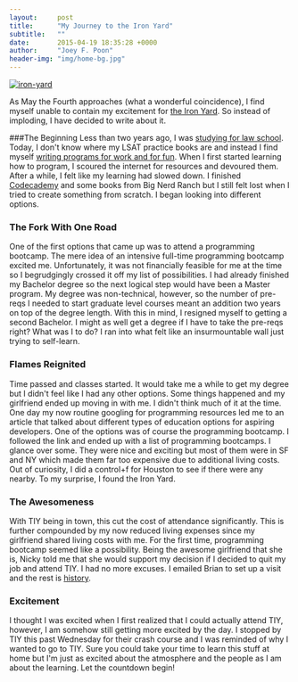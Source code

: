 ```yaml
---
layout:     post
title:      "My Journey to the Iron Yard"
subtitle:   ""
date:       2015-04-19 18:35:28 +0000
author:     "Joey F. Poon"
header-img: "img/home-bg.jpg"
---
```


<a href="http://temp.nickydisla.com/temp/wp-content/uploads/2015/05/tiy-austin.jpg"><img src="http://temp.nickydisla.com/temp/wp-content/uploads/2015/05/tiy-austin.jpg" alt="iron-yard" class="alignnone" ></a>

As May the Fourth approaches (what a wonderful coincidence), I find myself unable to contain my excitement for <a href="http://theironyard.com/courses/" >the Iron Yard</a>. So instead of imploding, I have decided to write about it.

###The Beginning
Less than two years ago, I was <a href="http://joeypoon.com/a-new-love/" >studying for law school</a>. Today, I don't know where my LSAT practice books are and instead I find myself <a href="http://joeypoon.com/everyone-should-learn-to-program/" >writing programs for work and for fun</a>. When I first started learning how to program, I scoured the internet for resources and devoured them. After a while, I felt like my learning had slowed down. I finished <a href="http://www.codecademy.com/learn" >Codecademy</a> and some books from Big Nerd Ranch but I still felt lost when I tried to create something from scratch. I began looking into different options.

<h3>The Fork With One Road</h3>
One of the first options that came up was to attend a programming bootcamp. The mere idea of an intensive full-time programming bootcamp excited me. Unfortunately, it was not financially feasible for me at the time so I begrudgingly crossed it off my list of possibilities. I had already finished my Bachelor degree so the next logical step would have been a Master program. My degree was non-technical, however, so the number of pre-reqs I needed to start graduate level courses meant an addition two years on top of the degree length. With this in mind, I resigned myself to getting a second Bachelor. I might as well get a degree if I have to take the pre-reqs right? What was I to do? I ran into what felt like an insurmountable wall just trying to self-learn.

<h3>Flames Reignited</h3>
Time passed and classes started. It would take me a while to get my degree but I didn't feel like I had any other options. Some things happened and my girlfriend ended up moving in with me. I didn't think much of it at the time. One day my now routine googling for programming resources led me to an article that talked about different types of education options for aspiring developers. One of the options was of course the programming bootcamp. I followed the link and ended up with a list of programming bootcamps. I glance over some. They were nice and exciting but most of them were in SF and NY which made them far too expensive due to additional living costs. Out of curiosity, I did a control+f for Houston to see if there were any nearby. To my surprise, I found the Iron Yard.

<h3>The Awesomeness</h3>
With TIY being in town, this cut the cost of attendance significantly. This is further compounded by my now reduced living expenses since my girlfriend shared living costs with me. For the first time, programming bootcamp seemed like a possibility. Being the awesome girlfriend that she is, Nicky told me that she would support my decision if I decided to quit my job and attend TIY. I had no more excuses. I emailed Brian to set up a visit and the rest is <a href="http://joeypoon.com/risky-proposition/">history</a>.

<h3>Excitement</h3>
I thought I was excited when I first realized that I could actually attend TIY, however, I am somehow still getting more excited by the day. I stopped by TIY this past Wednesday for their crash course and I was reminded of why I wanted to go to TIY. Sure you could take your time to learn this stuff at home but I'm just as excited about the atmosphere and the people as I am about the learning. Let the countdown begin!
